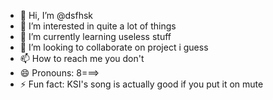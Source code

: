 - 👋 Hi, I’m @dsfhsk
- 👀 I’m interested in quite a lot of things
- 🌱 I’m currently learning useless stuff
- 💞️ I’m looking to collaborate on project i guess
- 📫 How to reach me you don't
- 😄 Pronouns: 8===>
- ⚡ Fun fact:  KSI's song is actually good if you put it on mute

<!---
dsfhsk/dsfhsk is a ✨ special ✨ repository because its `README.md` (this file) appears on your GitHub profile.
You can click the Preview link to take a look at your changes.
--->

